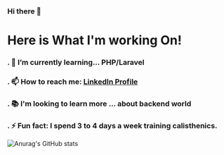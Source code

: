 ### Hi there 👋

<!--
**Abdaljawad-Ayah/Abdaljawad-Ayah** is a ✨ _special_ ✨ repository because its `README.md` (this file) appears on your GitHub profile.

-->
# Here is What I'm working On!

### . 🌱 I’m currently learning... PHP/Laravel
### . 📫 How to reach me: [LinkedIn Profile](https://www.linkedin.com/in/ayah-imad/)
### . 📚 I'm looking to learn more ... about backend world
### . ⚡ Fun fact: I spend 3 to 4 days a week training calisthenics.

![Anurag's GitHub stats](https://github-readme-stats.vercel.app/api?username=Ayahaljawad-Ayah&show_icons=true&theme=radical)
